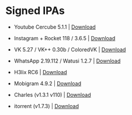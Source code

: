 # Signed IPAs

<!-- - Youtube Cercube 5.1.1 (Заменяет) | <a href="itms-services://?action=download-manifest&amp;url=https://raw.githubusercontent.com/Kylmakalle/ipa/master/apps/youtube/Info.plist">Download</a> -->

- Youtube Cercube 5.1.1 | <a href="itms-services://?action=download-manifest&amp;url=https://raw.githubusercontent.com/Kylmakalle/ipa/master/apps/youtube/Info.plist">Download</a>

- Instagram + Rocket 118 / 3.6.5 | <a href="itms-services://?action=download-manifest&amp;url=https://raw.githubusercontent.com/Kylmakalle/ipa/master/apps/igrocket/Info.plist">Download</a>


- VK 5.27 / VK++ 0.30b / ColoredVK | <a href="itms-services://?action=download-manifest&amp;url=https://raw.githubusercontent.com/Kylmakalle/ipa/master/apps/vk/Info.plist">Download</a>

- WhatsApp 2.19.112 / Watusi 1.2.7 | <a href="itms-services://?action=download-manifest&amp;url=https://raw.githubusercontent.com/Kylmakalle/ipa/master/apps/wa/Info.plist">Download</a>

- H3lix RC6 | <a href="itms-services://?action=download-manifest&amp;url=https://raw.githubusercontent.com/Kylmakalle/ipa/master/apps/h3lix/Info.plist">Download</a>

- Mobigram 4.9.2 | <a href="itms-services://?action=download-manifest&amp;url=https://raw.githubusercontent.com/Kylmakalle/ipa/master/apps/mobigram/Info.plist">Download</a>

- Charles (v1.3.1 v110) | <a href="itms-services://?action=download-manifest&amp;url=https://raw.githubusercontent.com/Kylmakalle/ipa/master/apps/charles/Info.plist">Download</a>


- itorrent (v1.7.3) | <a href="itms-services://?action=download-manifest&amp;url=https://raw.githubusercontent.com/Kylmakalle/ipa/master/apps/itorrent/Info.plist">Download</a>
